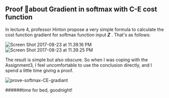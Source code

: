 ## Proof about Gradient in softmax with C-E cost function
In lecture 4, professor Hinton propose a very simple formula to calculate the cost function gradient for softmax function input  ___Z___ .
That's as follows:

![Screen Shot 2017-08-23 at 11.39.16 PM](https://i.loli.net/2017/08/23/599da1e9ce5e3.png)
![Screen Shot 2017-08-23 at 11.39.25 PM](https://i.loli.net/2017/08/23/599da1e9cf1d0.png)

The result is simple but also obscure. So when I was coping with the Assignment3, I feel uncomfortable to use the conclusion directly, and I spend a little time giving a proof.

![prove-softmax-CE-gradiant](https://i.loli.net/2017/08/23/599d9fdf3fe30.jpg)

######time for bed, goodnight!
